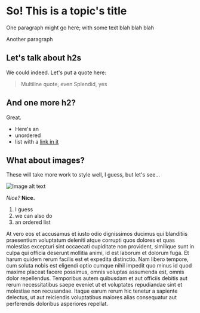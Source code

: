 # So! This is a topic's title

One paragraph might go here; with some text blah blah blah

Another paragraph

## Let's talk about h2s

We could indeed. Let's put a quote here:

> Multiline quote, even
> Splendid, yes

## And one more h2?

Great.

- Here's an
- unordered
- list with a [link in it](https://robwhelan.com 'Link to, uh.')

## What about images?

These will take more work to style well, I guess, but let's see...

![Image alt text](logo512.png 'Image title text')

_Nice?_ **Nice.**

1. I guess
1. we can also do
1. an ordered list

At vero eos et accusamus et iusto odio dignissimos ducimus qui blanditiis praesentium voluptatum deleniti atque corrupti quos dolores et quas molestias excepturi sint occaecati cupiditate non provident, similique sunt in culpa qui officia deserunt mollitia animi, id est laborum et dolorum fuga. Et harum quidem rerum facilis est et expedita distinctio. Nam libero tempore, cum soluta nobis est eligendi optio cumque nihil impedit quo minus id quod maxime placeat facere possimus, omnis voluptas assumenda est, omnis dolor repellendus. Temporibus autem quibusdam et aut officiis debitis aut rerum necessitatibus saepe eveniet ut et voluptates repudiandae sint et molestiae non recusandae. Itaque earum rerum hic tenetur a sapiente delectus, ut aut reiciendis voluptatibus maiores alias consequatur aut perferendis doloribus asperiores repellat.
